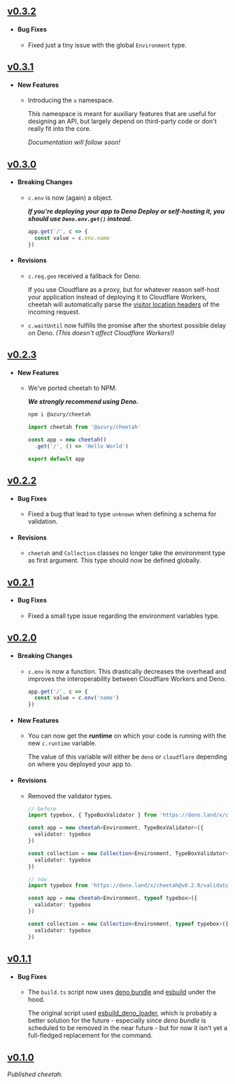 ## [v0.3.2](https://github.com/azurystudio/cheetah/releases/tag/v0.3.2)

- #### Bug Fixes

  - Fixed just a tiny issue with the global `Environment` type.

## [v0.3.1](https://github.com/azurystudio/cheetah/releases/tag/v0.3.1)

- #### New Features

  - Introducing the `x` namespace.

    This namespace is meant for auxiliary features that are useful for designing an API, but largely depend on third-party code or don't really fit into the core.

    *Documentation will follow soon!*

## [v0.3.0](https://github.com/azurystudio/cheetah/releases/tag/v0.3.0)

- #### Breaking Changes

  - `c.env` is now (again) a object.

    ***If you're deploying your app to Deno Deploy or self-hosting it, you should use `Deno.env.get()` instead.***

    ```ts
    app.get('/', c => {
      const value = c.env.name
    })
    ```

- #### Revisions

  - `c.req.geo` received a fallback for Deno.

    If you use Cloudflare as a proxy, but for whatever reason self-host your application instead of deploying it to Cloudflare Workers, cheetah will automatically parse the [visitor location headers](https://developers.cloudflare.com/rules/transform/managed-transforms/reference) of the incoming request.

  - `c.waitUntil` now fulfills the promise after the shortest possible delay on Deno. *(This doesn't affect Cloudflare Workers!)*

## [v0.2.3](https://github.com/azurystudio/cheetah/releases/tag/v0.2.3)

- #### New Features

  - We've ported cheetah to NPM.

    ***We strongly recommend using Deno.***

    ```bash
    npm i @azury/cheetah
    ```

    ```ts
    import cheetah from '@azury/cheetah'

    const app = new cheetah()
      .get('/', () => 'Hello World')

    export default app
    ```

## [v0.2.2](https://github.com/azurystudio/cheetah/releases/tag/v0.2.2)

- #### Bug Fixes

  - Fixed a bug that lead to type `unknown` when defining a schema for validation.

- #### Revisions

  - `cheetah` and `Collection` classes no longer take the environment type as first argument. This type should now be defined globally.

## [v0.2.1](https://github.com/azurystudio/cheetah/releases/tag/v0.2.1)

- #### Bug Fixes

  - Fixed a small type issue regarding the environment variables type.

## [v0.2.0](https://github.com/azurystudio/cheetah/releases/tag/v0.2.0)

- #### Breaking Changes

  - `c.env` is now a function. This drastically decreases the overhead and improves the interoperability between Cloudflare Workers and Deno.

    ```ts
    app.get('/', c => {
      const value = c.env('name')
    })
    ```

- #### New Features

  - You can now get the **runtime** on which your code is running with the new `c.runtime` variable.

    The value of this variable will either be `deno` or `cloudflare` depending on where you deployed your app to.

- #### Revisions

  - Removed the validator types.

    ```ts
    // before
    import typebox, { TypeBoxValidator } from 'https://deno.land/x/cheetah@v0.1.1/validator/typebox.ts'

    const app = new cheetah<Environment, TypeBoxValidator>({
      validator: typebox
    })

    const collection = new Collection<Environment, TypeBoxValidator>({
      validator: typebox
    })

    // now
    import typebox from 'https://deno.land/x/cheetah@v0.2.0/validator/typebox.ts'

    const app = new cheetah<Environment, typeof typebox>({
      validator: typebox
    })

    const collection = new Collection<Environment, typeof typebox>({
      validator: typebox
    })
    ```

## [v0.1.1](https://github.com/azurystudio/cheetah/releases/tag/v0.1.1)

- #### Bug Fixes

  - The `build.ts` script now uses [deno bundle](https://deno.land/manual@v1.32.5/tools/bundler) and [esbuild](https://github.com/evanw/esbuild) under the hood.

    The original script used [esbuild_deno_loader](https://github.com/lucacasonato/esbuild_deno_loader), which is probably a better solution for the future - especially since *deno bundle* is scheduled to be removed in the near future - but for now it isn't yet a full-fledged replacement for the command.

## [v0.1.0](https://github.com/azurystudio/cheetah/releases/tag/v0.1.0)

*Published cheetah.*
